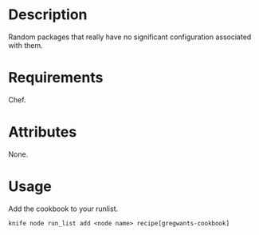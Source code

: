 Description
===========

Random packages that really have no significant configuration associated with them.

Requirements
============

Chef.

Attributes
==========

None.

Usage
=====

Add the cookbook to your runlist.

``
knife node run_list add <node name> recipe[gregwants-cookbook]
``
